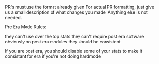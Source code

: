 PR's must use the format already given
For actual PR formatting, just give us a small description of what changes you made. Anything else is not needed.

Pre Era Mode Rules:

they can't use over the top stats 
they can't require post era software 
obviously no post era modules 
they should be consistent

If you are post era, you should disable some of your stats to make it consistant for era if you're not doing hardmode

